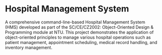 <h1>Hospital Management System</h1>

A comprehensive command-line-based Hospital Management System (HMS) developed as part of the SC/CE/CZ2002: Object-Oriented Design & Programming module at NTU. This project demonstrates the application of object-oriented principles to manage various hospital operations such as patient management, appointment scheduling, medical record handling, and inventory management.
